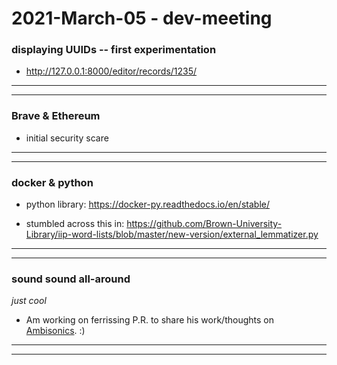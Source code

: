 
2021-March-05 - dev-meeting
==============================

### displaying UUIDs -- first experimentation

- <http://127.0.0.1:8000/editor/records/1235/>

---
---


### Brave & Ethereum

- initial security scare

---
---


### docker & python

- python library: <https://docker-py.readthedocs.io/en/stable/>

- stumbled across this in: <https://github.com/Brown-University-Library/iip-word-lists/blob/master/new-version/external_lemmatizer.py>

---
---


### sound sound all-around

_just cool_

- Am working on ferrissing P.R. to share his work/thoughts on [Ambisonics](https://en.wikipedia.org/wiki/Ambisonics).   :)

---
---
